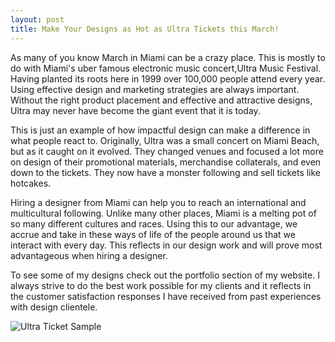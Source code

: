 ```yaml
---
layout: post
title: Make Your Designs as Hot as Ultra Tickets this March!
---
```


  As many of you know March in Miami can be a crazy place. This is mostly to do with Miami's uber famous electronic music concert,Ultra Music Festival. Having planted its roots here in 1999 over 100,000 people attend every year. Using effective design and marketing strategies are always important. Without the right product placement and effective and attractive designs, Ultra may never have become the giant event that it is today.
  
  This is just an example of how impactful design can make a difference in what people react to. Originally, Ultra was a small concert on Miami Beach, but as it caught on it evolved. They changed venues and focused a lot more on design of their promotional materials, merchandise collaterals, and even down to the tickets. They now have a monster following and sell tickets like hotcakes. 
  
  Hiring a designer from Miami can help you to reach an international and multicultural following. Unlike many other places, Miami is a melting pot of so many different cultures and races. Using this to our advantage, we accrue and take in these ways of life of the people around us that we interact with every day. This reflects in our design work and will prove most advantageous when hiring a designer.
  
  To see some of my designs check out the portfolio section of my website. I always strive to do the best work possible for my clients and it reflects in the customer satisfaction responses I have received from past experiences with design clientele.
  
  ![Ultra Ticket Sample](http://www.twomoretickets.com/images/ultra_music_festival_tickets.jpg "Ultra Ticket Sample")
  
